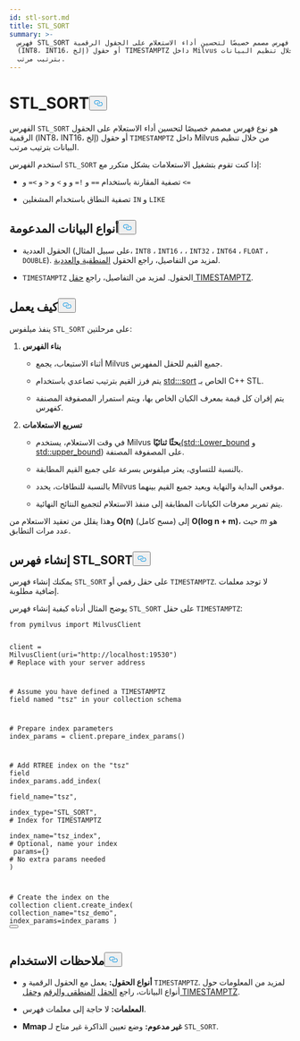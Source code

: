 ```yaml
---
id: stl-sort.md
title: STL_SORT
summary: >-
  فهرس STL_SORT هو نوع فهرس مصمم خصيصًا لتحسين أداء الاستعلام على الحقول الرقمية
  (INT8، INT16، إلخ) أو حقول TIMESTAMPTZ داخل Milvus من خلال تنظيم البيانات
  بترتيب مرتب.
---
```

<h1 id="STLSORT" class="common-anchor-header">STL_SORT<button data-href="#STLSORT" class="anchor-icon" translate="no">
      <svg translate="no"
        aria-hidden="true"
        focusable="false"
        height="20"
        version="1.1"
        viewBox="0 0 16 16"
        width="16"
      >
        <path
          fill="#0092E4"
          fill-rule="evenodd"
          d="M4 9h1v1H4c-1.5 0-3-1.69-3-3.5S2.55 3 4 3h4c1.45 0 3 1.69 3 3.5 0 1.41-.91 2.72-2 3.25V8.59c.58-.45 1-1.27 1-2.09C10 5.22 8.98 4 8 4H4c-.98 0-2 1.22-2 2.5S3 9 4 9zm9-3h-1v1h1c1 0 2 1.22 2 2.5S13.98 12 13 12H9c-.98 0-2-1.22-2-2.5 0-.83.42-1.64 1-2.09V6.25c-1.09.53-2 1.84-2 3.25C6 11.31 7.55 13 9 13h4c1.45 0 3-1.69 3-3.5S14.5 6 13 6z"
        ></path>
      </svg>
    </button></h1><p>الفهرس <code translate="no">STL_SORT</code> هو نوع فهرس مصمم خصيصًا لتحسين أداء الاستعلام على الحقول الرقمية (INT8، INT16، إلخ) أو حقول <code translate="no">TIMESTAMPTZ</code> داخل Milvus من خلال تنظيم البيانات بترتيب مرتب.</p>
<p>استخدم الفهرس <code translate="no">STL_SORT</code> إذا كنت تقوم بتشغيل الاستعلامات بشكل متكرر مع:</p>
<ul>
<li><p>تصفية المقارنة باستخدام <code translate="no">==</code> و <code translate="no">!=</code> و و <code translate="no">&gt;</code> و <code translate="no">&lt;</code> و <code translate="no">&gt;=</code> و <code translate="no">&lt;=</code> </p></li>
<li><p>تصفية النطاق باستخدام المشغلين <code translate="no">IN</code> و <code translate="no">LIKE</code> </p></li>
</ul>
<h2 id="Supported-data-types" class="common-anchor-header">أنواع البيانات المدعومة<button data-href="#Supported-data-types" class="anchor-icon" translate="no">
      <svg translate="no"
        aria-hidden="true"
        focusable="false"
        height="20"
        version="1.1"
        viewBox="0 0 16 16"
        width="16"
      >
        <path
          fill="#0092E4"
          fill-rule="evenodd"
          d="M4 9h1v1H4c-1.5 0-3-1.69-3-3.5S2.55 3 4 3h4c1.45 0 3 1.69 3 3.5 0 1.41-.91 2.72-2 3.25V8.59c.58-.45 1-1.27 1-2.09C10 5.22 8.98 4 8 4H4c-.98 0-2 1.22-2 2.5S3 9 4 9zm9-3h-1v1h1c1 0 2 1.22 2 2.5S13.98 12 13 12H9c-.98 0-2-1.22-2-2.5 0-.83.42-1.64 1-2.09V6.25c-1.09.53-2 1.84-2 3.25C6 11.31 7.55 13 9 13h4c1.45 0 3-1.69 3-3.5S14.5 6 13 6z"
        ></path>
      </svg>
    </button></h2><ul>
<li><p>الحقول العددية (على سبيل المثال، <code translate="no">INT8</code> ، <code translate="no">INT16</code> ، ، <code translate="no">INT32</code> ، <code translate="no">INT64</code> ، <code translate="no">FLOAT</code> ، <code translate="no">DOUBLE</code>). لمزيد من التفاصيل، راجع الحقول <a href="/docs/ar/number.md">المنطقية والعددية</a>.</p></li>
<li><p><code translate="no">TIMESTAMPTZ</code> الحقول. لمزيد من التفاصيل، راجع <a href="/docs/ar/timestamptz-field.md">حقل TIMESTAMPTZ</a>.</p></li>
</ul>
<h2 id="How-it-works" class="common-anchor-header">كيف يعمل<button data-href="#How-it-works" class="anchor-icon" translate="no">
      <svg translate="no"
        aria-hidden="true"
        focusable="false"
        height="20"
        version="1.1"
        viewBox="0 0 16 16"
        width="16"
      >
        <path
          fill="#0092E4"
          fill-rule="evenodd"
          d="M4 9h1v1H4c-1.5 0-3-1.69-3-3.5S2.55 3 4 3h4c1.45 0 3 1.69 3 3.5 0 1.41-.91 2.72-2 3.25V8.59c.58-.45 1-1.27 1-2.09C10 5.22 8.98 4 8 4H4c-.98 0-2 1.22-2 2.5S3 9 4 9zm9-3h-1v1h1c1 0 2 1.22 2 2.5S13.98 12 13 12H9c-.98 0-2-1.22-2-2.5 0-.83.42-1.64 1-2.09V6.25c-1.09.53-2 1.84-2 3.25C6 11.31 7.55 13 9 13h4c1.45 0 3-1.69 3-3.5S14.5 6 13 6z"
        ></path>
      </svg>
    </button></h2><p>ينفذ ميلفوس <code translate="no">STL_SORT</code> على مرحلتين:</p>
<ol>
<li><p><strong>بناء الفهرس</strong></p>
<ul>
<li><p>أثناء الاستيعاب، يجمع Milvus جميع القيم للحقل المفهرس.</p></li>
<li><p>يتم فرز القيم بترتيب تصاعدي باستخدام <a href="https://en.cppreference.com/w/cpp/algorithm/sort.html">std:::sort</a> الخاص بـ C++ STL.</p></li>
<li><p>يتم إقران كل قيمة بمعرف الكيان الخاص بها، ويتم استمرار المصفوفة المصنفة كفهرس.</p></li>
</ul></li>
<li><p><strong>تسريع الاستعلامات</strong></p>
<ul>
<li><p>في وقت الاستعلام، يستخدم Milvus <strong>بحثًا ثنائيًا</strong><a href="https://en.cppreference.com/w/cpp/algorithm/lower_bound.html">(std::Lower_bound</a> و <a href="https://en.cppreference.com/w/cpp/algorithm/upper_bound.html">std::upper_bound</a>) على المصفوفة المصنفة.</p></li>
<li><p>بالنسبة للتساوي، يعثر ميلفوس بسرعة على جميع القيم المطابقة.</p></li>
<li><p>بالنسبة للنطاقات، يحدد Milvus موقعي البداية والنهاية ويعيد جميع القيم بينهما.</p></li>
<li><p>يتم تمرير معرفات الكيانات المطابقة إلى منفذ الاستعلام لتجميع النتائج النهائية.</p></li>
</ul></li>
</ol>
<p>وهذا يقلل من تعقيد الاستعلام من <strong>O(n)</strong> (مسح كامل) إلى <strong>O(log n + m)</strong>، حيث <em>m</em> هو عدد مرات التطابق.</p>
<h2 id="Create-an-STLSORT-index" class="common-anchor-header">إنشاء فهرس STL_SORT<button data-href="#Create-an-STLSORT-index" class="anchor-icon" translate="no">
      <svg translate="no"
        aria-hidden="true"
        focusable="false"
        height="20"
        version="1.1"
        viewBox="0 0 16 16"
        width="16"
      >
        <path
          fill="#0092E4"
          fill-rule="evenodd"
          d="M4 9h1v1H4c-1.5 0-3-1.69-3-3.5S2.55 3 4 3h4c1.45 0 3 1.69 3 3.5 0 1.41-.91 2.72-2 3.25V8.59c.58-.45 1-1.27 1-2.09C10 5.22 8.98 4 8 4H4c-.98 0-2 1.22-2 2.5S3 9 4 9zm9-3h-1v1h1c1 0 2 1.22 2 2.5S13.98 12 13 12H9c-.98 0-2-1.22-2-2.5 0-.83.42-1.64 1-2.09V6.25c-1.09.53-2 1.84-2 3.25C6 11.31 7.55 13 9 13h4c1.45 0 3-1.69 3-3.5S14.5 6 13 6z"
        ></path>
      </svg>
    </button></h2><p>يمكنك إنشاء فهرس <code translate="no">STL_SORT</code> على حقل رقمي أو <code translate="no">TIMESTAMPTZ</code>. لا توجد معلمات إضافية مطلوبة.</p>
<p>يوضح المثال أدناه كيفية إنشاء فهرس <code translate="no">STL_SORT</code> على حقل <code translate="no">TIMESTAMPTZ</code>:</p>
<pre><code translate="no" class="language-python"><span class="hljs-keyword">from</span> pymilvus <span class="hljs-keyword">import</span> MilvusClient

client = MilvusClient(uri=<span class="hljs-string">&quot;http://localhost:19530&quot;</span>) <span class="hljs-comment"># Replace with your server address</span>

<span class="hljs-comment"># Assume you have defined a TIMESTAMPTZ field named &quot;tsz&quot; in your collection schema</span>

<span class="hljs-comment"># Prepare index parameters</span>
index_params = client.prepare_index_params()

<span class="hljs-comment"># Add RTREE index on the &quot;tsz&quot; field</span>
<span class="highlighted-comment-line">index_params.add_index(</span>
<span class="highlighted-comment-line">    field_name=<span class="hljs-string">&quot;tsz&quot;</span>,</span>
<span class="highlighted-comment-line">    index_type=<span class="hljs-string">&quot;STL_SORT&quot;</span>,   <span class="hljs-comment"># Index for TIMESTAMPTZ</span></span>
<span class="highlighted-comment-line">    index_name=<span class="hljs-string">&quot;tsz_index&quot;</span>,  <span class="hljs-comment"># Optional, name your index</span></span>
<span class="highlighted-comment-line">    params={}                <span class="hljs-comment"># No extra params needed</span></span>
<span class="highlighted-comment-line">)</span>

<span class="hljs-comment"># Create the index on the collection</span>
client.create_index(
    collection_name=<span class="hljs-string">&quot;tsz_demo&quot;</span>,
    index_params=index_params
)
<button class="copy-code-btn"></button></code></pre>
<h2 id="Usage-notes" class="common-anchor-header">ملاحظات الاستخدام<button data-href="#Usage-notes" class="anchor-icon" translate="no">
      <svg translate="no"
        aria-hidden="true"
        focusable="false"
        height="20"
        version="1.1"
        viewBox="0 0 16 16"
        width="16"
      >
        <path
          fill="#0092E4"
          fill-rule="evenodd"
          d="M4 9h1v1H4c-1.5 0-3-1.69-3-3.5S2.55 3 4 3h4c1.45 0 3 1.69 3 3.5 0 1.41-.91 2.72-2 3.25V8.59c.58-.45 1-1.27 1-2.09C10 5.22 8.98 4 8 4H4c-.98 0-2 1.22-2 2.5S3 9 4 9zm9-3h-1v1h1c1 0 2 1.22 2 2.5S13.98 12 13 12H9c-.98 0-2-1.22-2-2.5 0-.83.42-1.64 1-2.09V6.25c-1.09.53-2 1.84-2 3.25C6 11.31 7.55 13 9 13h4c1.45 0 3-1.69 3-3.5S14.5 6 13 6z"
        ></path>
      </svg>
    </button></h2><ul>
<li><p><strong>أنواع الحقول:</strong> يعمل مع الحقول الرقمية و <code translate="no">TIMESTAMPTZ</code>. لمزيد من المعلومات حول أنواع البيانات، راجع <a href="/docs/ar/timestamptz-field.md">الحقل</a> <a href="/docs/ar/number.md">المنطقي والرقم</a> <a href="/docs/ar/timestamptz-field.md">وحقل TIMESTAMPTZ</a>.</p></li>
<li><p><strong>المعلمات:</strong> لا حاجة إلى معلمات فهرس.</p></li>
<li><p><strong>Mmap غير مدعوم:</strong> وضع تعيين الذاكرة غير متاح لـ <code translate="no">STL_SORT</code>.</p></li>
</ul>
